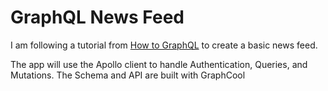 # GraphQL News Feed
I am following a tutorial from [How to GraphQL](https://www.howtographql.com/react-apollo) to create a basic news feed.

The app will use the Apollo client to handle Authentication, Queries, and Mutations. The Schema and API are built with GraphCool
